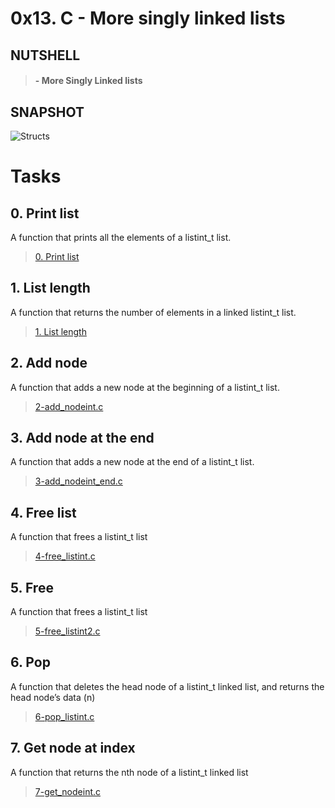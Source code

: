 # 0x13. C - More singly linked lists

## NUTSHELL
> #### - More Singly Linked lists 


## SNAPSHOT
![Structs](assets/vf.png)


# Tasks

## **0. Print list**
A function that prints all the elements of a listint_t list.
> [0. Print list](https://github.com/Viestar/alx-low_level_programming/commit/c076ee91a0e3fd109d9c4cce47b7ad7d779d12d9)


## **1. List length**
A function that returns the number of elements in a linked listint_t list.
> [1. List length](https://github.com/Viestar/alx-low_level_programming/commit/cc32590ad4b2516b2976743be932c83d8c67a4bb)


## **2. Add node**
A function that adds a new node at the beginning of a listint_t list.
> [2-add_nodeint.c](https://github.com/Viestar/alx-low_level_programming/commit/62c1197cf40fe3d473cd3c9dd9adfd50d9ac9da4)


## **3. Add node at the end**
A function that adds a new node at the end of a listint_t list.
> [3-add_nodeint_end.c](https://github.com/Viestar/alx-low_level_programming/commit/df1ea32a22922b36d5fb517d51f4410409ca0b7f)


## **4. Free list**
A function that frees a listint_t list
> [4-free_listint.c](https://github.com/Viestar/alx-low_level_programming/commit/dfd1d5bb4505e256ba93cec810203efd4a217cdb)

## **5. Free**
A function that frees a listint_t list
> [5-free_listint2.c](https://github.com/Viestar/alx-low_level_programming/commit/89a14b36983515103eccc009eb50ec08b5aaa3f5)


## **6. Pop**
A function that deletes the head node of a listint_t linked list, and returns the head node’s data (n)
> [6-pop_listint.c](https://github.com/Viestar/alx-low_level_programming/commit/be961012cea0d6af8d364b22555b55d655b8c329)


## **7. Get node at index**
A function that returns the nth node of a listint_t linked list 
> [7-get_nodeint.c](https://github.com/Viestar/alx-low_level_programming/commit/)
